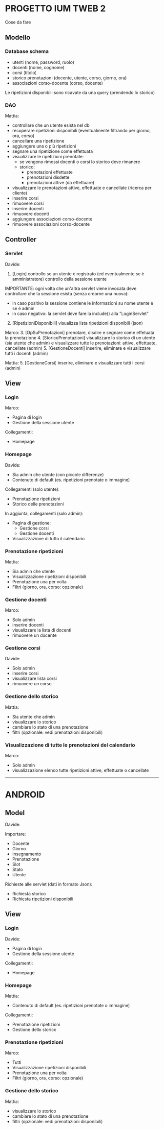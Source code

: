 # PROGETTO IUM TWEB 2
Cose da fare

## Modello

### Database schema
- utenti (nome, password, ruolo)
- docenti (nome, cognome)
- corsi (titolo)
- storico prenotazioni (docente, utente, corso, giorno, ora)
- associazioni corso-docente (corso, docente)

Le ripetizioni disponibili sono ricavate da una query (prendendo lo storico)

### DAO
Mattia:

- controllare che un utente esista nel db
- recuperare ripetizioni disponibili (eventualmente filtrando per giorno, ora, corso)
- cancellare una ripetizione
- aggiungere una o più ripetizioni
- segnare una ripetizione come effettuata
- visualizzare le ripetizioni prenotate:
    - se vengono rimossi docenti o corsi lo storico deve rimanere
    - storico:
        - prenotazioni effettuate
        - prenotazioni disdette
        - prenotazioni attive (da effettuare)
- visualizzare le prenotazioni attive, effettuate e cancellate (ricerca per cliente)
- inserire corsi
- rimuovere corsi
- inserire docenti
- rimuovere docenti
- aggiungere associazioni corso-docente
- rimuovere associazioni corso-docente

## Controller

### Servlet
Davide:
1. [Login] controllo se un utente è registrato (ed eventualmente se è amministratore) controllo della sessione utente

IMPORTANTE: ogni volta che un'altra servlet viene invocata deve controllare che la sessione esista (senza crearne una nuova):
- in caso positivo la sessione contiene le informazioni su nome utente e se è admin
- in caso negativo: la servlet deve fare la include() alla "LoginServlet"

2. [RipetizioniDisponibili] visualizza lista ripetizioni disponibili (json)

Marco:
3. [OpSuPrenotazioni] prenotare, disdire e segnare come effetuata la prenotazione 
4. [StoricoPrenotazioni] visualizzare lo storico di un utente (sia utente che admin) e visualizzare tutte le prenotazioni: attive, effettuate, cancellate (admin) 
5. [GestioneDocenti] inserire, eliminare e visualizzare tutti i docenti (admin)

Mattia:
5. [GestioneCorsi] inserire, eliminare e visualizzare tutti i corsi (admin)


## View

### Login
Marco:
- Pagina di login
- Gestione della sessione utente

Collegamenti:
- Homepage

### Homepage
Davide:
- Sia admin che utente (con piccole differenze)
- Contenuto di default (es. ripetizioni prenotate o immagine)

Collegamenti (solo utente):
- Prenotazione ripetizioni
- Storico delle prenotazioni

In aggiunta, collegamenti (solo admin):
- Pagina di gestione:
    - Gestione corsi
    - Gestione docenti
- Visualizzazione di tutto il calendario

### Prenotazione ripetizioni
Mattia: 
- Sia admin che utente
- Visualizzazione ripetizioni disponibili
- Prenotazione una per volta
- Filtri (giorno, ora, corso: opzionale)

### Gestione docenti
Marco:
- Solo admin
- inserire docenti
- visualizzare la lista di docenti
- rimuovere un docente

### Gestione corsi
Davide:
- Solo admin
- inserire corsi
- visualizzare lista corsi
- rimuovere un corso

### Gestione dello storico
Mattia:
- Sia utente che admin
- visualizzare lo storico
- cambiare lo stato di una prenotazione
- filtri (opzionale: vedi prenotazioni disponibili)

### Visualizzazione di tutte le prenotazioni del calendario
Marco:
- Solo admin
- visualizzazione elenco tutte ripetizioni attive, effettuate o cancellate

----------------------
# ANDROID

## Model
Davide:

Importare:
- Docente
- Giorno
- Insegnamento
- Prenotazione
- Slot
- Stato
- Utente

Richieste alle servlet (dati in formato Json):
- Richiesta storico
- Richiesta ripetizioni disponibili

## View

### Login
Davide:
- Pagina di login
- Gestione della sessione utente

Collegamenti:
- Homepage

### Homepage
Mattia:
- Contenuto di default (es. ripetizioni prenotate o immagine)

Collegamenti:
- Prenotazione ripetizioni
- Gestione dello storico

### Prenotazione ripetizioni
Marco:
- Tutti
- Visualizzazione ripetizioni disponibili
- Prenotazione una per volta
- Filtri (giorno, ora, corso: opzionale)

### Gestione dello storico
Mattia:
- visualizzare lo storico
- cambiare lo stato di una prenotazione
- filtri (opzionale: vedi prenotazioni disponibili)